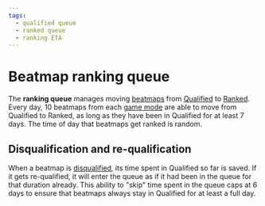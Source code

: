 ```yaml
---
tags:
  - qualified queue
  - ranked queue
  - ranking ETA
---
```


# Beatmap ranking queue

The **ranking queue** manages moving [beatmaps](/wiki/Beatmap) from [Qualified](/wiki/Beatmap/Category#qualified) to [Ranked](/wiki/Beatmap/Category#ranked). Every day, 10 beatmaps from each [game mode](/wiki/Game_mode) are able to move from Qualified to Ranked, as long as they have been in Qualified for at least 7 days. The time of day that beatmaps get ranked is random.

## Disqualification and re-qualification

When a beatmap is [disqualified](/wiki/Beatmap_ranking_procedure#nomination-resets), its time spent in Qualified so far is saved. If it gets re-qualified, it will enter the queue as if it had been in the queue for that duration already. This ability to "skip" time spent in the queue caps at 6 days to ensure that beatmaps always stay in Qualified for at least a full day.
